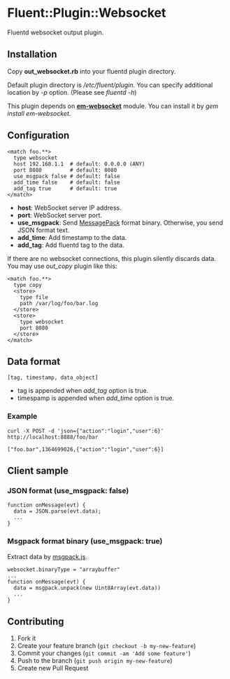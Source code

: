# Fluent::Plugin::Websocket

Fluentd websocket output plugin.

## Installation

Copy __out_websocket.rb__ into your fluentd plugin directory.

Default plugin directory is _/etc/fluent/plugin_. You can specify additional location by _-p_ option. (Please see _fluentd -h_)

This plugin depends on [__em-websocket__](https://github.com/igrigorik/em-websocket) module. You can  install it by _gem install em-websocket_.


## Configuration
    <match foo.**>
      type websocket
      host 192.168.1.1  # default: 0.0.0.0 (ANY)
      port 8080         # default: 8080
      use_msgpack false # default: false
      add_time false    # default: false
      add_tag true      # default: true
    </match>

- __host__: WebSocket server IP address.
- __port__: WebSocket server port.
- __use\_msgpack__: Send [MessagePack](http://msgpack.org/) format binary. Otherwise, you send JSON format text.
- __add\_time__: Add timestamp to the data.
- __add\_tag__: Add fluentd tag to the data.

If there are no websocket connections, this plugin silently discards data. You may use _out\_copy_ plugin like this:

    <match foo.**>
      type copy
      <store>
        type file
        path /var/log/foo/bar.log
      </store>
      <store>
        type websocket
        port 8080
      </store>
    </match>

## Data format
    [tag, timestamp, data_object]

- tag is appended when _add\_tag_ option is true.
- timespamp is appended when _add\_time_ option is true.

### Example
    curl -X POST -d 'json={"action":"login","user":6}' http://localhost:8888/foo/bar

    ["foo.bar",1364699026,{"action":"login","user":6}]

## Client sample
### JSON format (use_msgpack: false)
    function onMessage(evt) {
      data = JSON.parse(evt.data);
      ...
    }

### Msgpack format binary (use_msgpack: true)
Extract data by [msgpack.js](https://github.com/msgpack/msgpack-javascript).

    websocket.binaryType = "arraybuffer"
    ...
    function onMessage(evt) {
      data = msgpack.unpack(new Uint8Array(evt.data))
      ...
    }

## Contributing

1. Fork it
2. Create your feature branch (`git checkout -b my-new-feature`)
3. Commit your changes (`git commit -am 'Add some feature'`)
4. Push to the branch (`git push origin my-new-feature`)
5. Create new Pull Request

